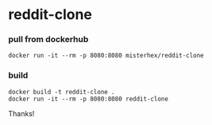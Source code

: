 # reddit-clone

### pull from dockerhub
```
docker run -it --rm -p 8080:8080 misterhex/reddit-clone
```

### build
```
docker build -t reddit-clone .
docker run -it --rm -p 8080:8080 reddit-clone
```

Thanks!
